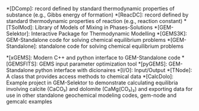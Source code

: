 *[DComp]: record defined by standard thermodynamic properties of substance (e.g., Gibbs energy of formation)
*[ReacDC]: record defined by standard thermodynamic properties of reaction (e.g., reaction constant)
*[TSolMod]: Library of Models of Mixing in Phases-Solutions
*[GEM-Selektor]: Interactive Package for Thermodynamic Modelling
*[GEMS3K]: GEM-Standalone code for solving chemical equilibrium problems
*[GEM-Standalone]: standalone code for solving chemical equilibrium problems
<!-- *[GEMS]: Gibb Energy Minimization Software -->
*[xGEMS]: Modern C++ and python interface to GEM-Standalone code
*[GEMSFITS]: GEMS input parameter optimization tool
*[pyGEMS]: GEM-Standalone python interface with dicionaires 
*[I/O]: Input/Output 
*[TNode]: A class that provides access methods to chemical data
*[CalcDolo]: Example project in GEM-Selektor to demonstrate calculating equilibria involving calcite (CaCO₃) and dolomite (CaMg(CO₃)₂) and exporting data for use in other standalone geochemical modeling codes, gem-node and gemcalc examples